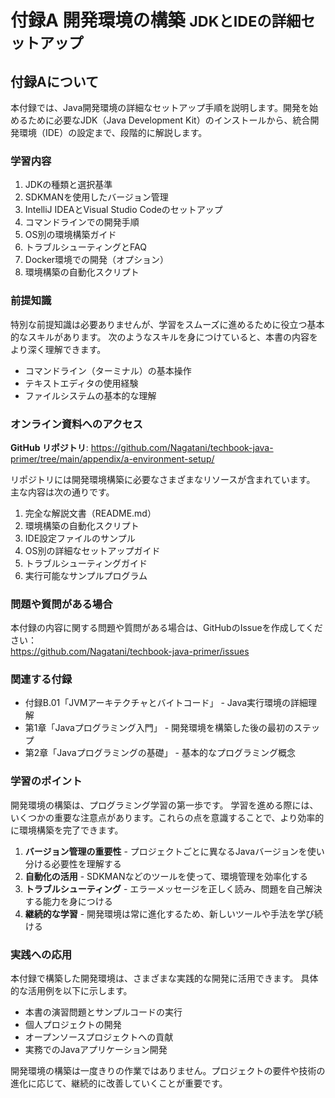 # <b>付録A</b> <span>開発環境の構築</span> <small>JDKとIDEの詳細セットアップ</small>

## 付録Aについて

本付録では、Java開発環境の詳細なセットアップ手順を説明します。開発を始めるために必要なJDK（Java Development Kit）のインストールから、統合開発環境（IDE）の設定まで、段階的に解説します。

### 学習内容

1. JDKの種類と選択基準
2. SDKMANを使用したバージョン管理
3. IntelliJ IDEAとVisual Studio Codeのセットアップ
4. コマンドラインでの開発手順
5. OS別の環境構築ガイド
6. トラブルシューティングとFAQ
7. Docker環境での開発（オプション）
8. 環境構築の自動化スクリプト

### 前提知識

特別な前提知識は必要ありませんが、学習をスムーズに進めるために役立つ基本的なスキルがあります。
次のようなスキルを身につけていると、本書の内容をより深く理解できます。

- コマンドライン（ターミナル）の基本操作
- テキストエディタの使用経験
- ファイルシステムの基本的な理解

### オンライン資料へのアクセス

**GitHub リポジトリ**: https://github.com/Nagatani/techbook-java-primer/tree/main/appendix/a-environment-setup/

リポジトリには開発環境構築に必要なさまざまなリソースが含まれています。
主な内容は次の通りです。

1. 完全な解説文書（README.md）
2. 環境構築の自動化スクリプト
3. IDE設定ファイルのサンプル
4. OS別の詳細なセットアップガイド
5. トラブルシューティングガイド
6. 実行可能なサンプルプログラム

### 問題や質問がある場合

本付録の内容に関する問題や質問がある場合は、GitHubのIssueを作成してください：<br>
https://github.com/Nagatani/techbook-java-primer/issues

### 関連する付録

- 付録B.01「JVMアーキテクチャとバイトコード」 - Java実行環境の詳細理解
- 第1章「Javaプログラミング入門」 - 開発環境を構築した後の最初のステップ
- 第2章「Javaプログラミングの基礎」 - 基本的なプログラミング概念

### 学習のポイント

開発環境の構築は、プログラミング学習の第一歩です。
学習を進める際には、いくつかの重要な注意点があります。これらの点を意識することで、より効率的に環境構築を完了できます。

1. **バージョン管理の重要性** - プロジェクトごとに異なるJavaバージョンを使い分ける必要性を理解する
2. **自動化の活用** - SDKMANなどのツールを使って、環境管理を効率化する
3. **トラブルシューティング** - エラーメッセージを正しく読み、問題を自己解決する能力を身につける
4. **継続的な学習** - 開発環境は常に進化するため、新しいツールや手法を学び続ける

### 実践への応用

本付録で構築した開発環境は、さまざまな実践的な開発に活用できます。
具体的な活用例を以下に示します。

- 本書の演習問題とサンプルコードの実行
- 個人プロジェクトの開発
- オープンソースプロジェクトへの貢献
- 実務でのJavaアプリケーション開発

開発環境の構築は一度きりの作業ではありません。プロジェクトの要件や技術の進化に応じて、継続的に改善していくことが重要です。